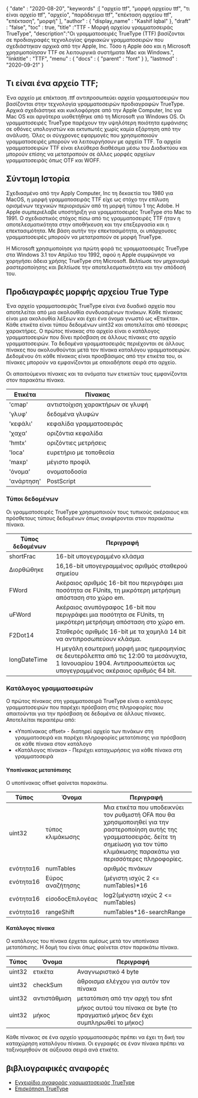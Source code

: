 {
  "date" : "2020-08-20",
  "keywords" :[ "αρχείο ttf", "μορφή αρχείου ttf", "τι είναι αρχείο ttf", "αρχείο", "παράδειγμα ttf", "επέκταση αρχείου ttf", "επέκταση", "μορφή" ],
  "author" : {
    "display_name" : "Kashif Iqbal"
},
  "draft" : "false",
  "toc" : true,
  "title" :"TTF - Μορφή αρχείου γραμματοσειράς TrueType",
  "description":"Οι γραμματοσειρές TrueType (TTF) βασίζονται σε προδιαγραφές τεχνολογίας ψηφιακών γραμματοσειρών που σχεδιάστηκαν αρχικά από την Apple, Inc. Τόσο η Apple όσο και η Microsoft χρησιμοποίησαν TTF σε λειτουργικά συστήματα Mac και Windows.",
  "linktitle" : "TTF",
  "menu" : {
    "docs" : {
      "parent" : "font"
}
},
  "lastmod" : "2020-09-21"
}

## Τι είναι ένα αρχείο TTF;

Ένα αρχείο με επέκταση .ttf αντιπροσωπεύει αρχεία γραμματοσειρών που βασίζονται στην τεχνολογία γραμματοσειρών προδιαγραφών TrueType. Αρχικά σχεδιάστηκε και κυκλοφόρησε από την Apple Computer, Inc για Mac OS και αργότερα υιοθετήθηκε από τη Microsoft για Windows OS. Οι γραμματοσειρές TrueType παρέχουν την υψηλότερη ποιότητα εμφάνισης σε οθόνες υπολογιστών και εκτυπωτές χωρίς καμία εξάρτηση από την ανάλυση. Όλες οι σύγχρονες εφαρμογές που χρησιμοποιούν γραμματοσειρές μπορούν να λειτουργήσουν με αρχεία TTF. Τα αρχεία γραμματοσειρών TTF είναι ελεύθερα διαθέσιμα μέσω του Διαδικτύου και μπορούν επίσης να μετατραπούν σε άλλες μορφές αρχείων γραμματοσειράς όπως OTF και WOFF.

## Σύντομη Ιστορία

Σχεδιασμένο από την Apply Computer, Inc τη δεκαετία του 1980 για MacOS, η μορφή γραμματοσειράς TTF είχε ως στόχο την επίλυση ορισμένων τεχνικών περιορισμών από τη μορφή τύπου 1 της Adobe. Η Apple συμπεριέλαβε υποστήριξη για γραμματοσειρές TrueType στο Mac το 1991. Ο σχεδιαστικός στόχος πίσω από τις γραμματοσειρές TTF ήταν η αποτελεσματικότητα στην αποθήκευση και την επεξεργασία και η επεκτασιμότητα. Με βάση αυτήν την επεκτασιμότητα, οι υπάρχουσες γραμματοσειρές μπορούν να μετατραπούν σε μορφή TrueType.

Η Microsoft χρησιμοποίησε για πρώτη φορά τις γραμματοσειρές TrueType στα Windows 3.1 τον Απρίλιο του 1992, αφού η Apple συμφώνησε να χορηγήσει άδεια χρήσης TrueType στη Microsoft. Βελτίωσε τον μηχανισμό ραστεροποίησης και βελτίωσε την αποτελεσματικότητα και την απόδοσή του.

## Προδιαγραφές μορφής αρχείου True Type

Ένα αρχείο γραμματοσειράς TrueType είναι ένα δυαδικό αρχείο που αποτελείται από μια ακολουθία συνδυασμένων πινάκων. Κάθε πίνακας είναι μια ακολουθία λέξεων και έχει ένα όνομα γνωστό ως «Ετικέτα». Κάθε ετικέτα είναι τύπου δεδομένων uint32 και αποτελείται από τέσσερις χαρακτήρες. Ο πρώτος πίνακας στο αρχείο είναι ο κατάλογος γραμματοσειρών που δίνει πρόσβαση σε άλλους πίνακες στο αρχείο γραμματοσειρών. Τα δεδομένα γραμματοσειράς περιέχονται σε άλλους πίνακες που ακολουθούνται μετά τον πίνακα καταλόγου γραμματοσειρών. Δεδομένου ότι κάθε πίνακας είναι προσβάσιμος από την ετικέτα του, οι πίνακες μπορούν να εμφανίζονται με οποιαδήποτε σειρά στο αρχείο.

Οι απαιτούμενοι πίνακες και τα ονόματα των ετικετών τους εμφανίζονται στον παρακάτω πίνακα.

|**Ετικέτα**|**Πίνακας**|
---|---|
|'cmap'| αντιστοίχιση χαρακτήρων σε γλυφή|
|'γλυφ'| δεδομένα γλυφών|
|'κεφάλι'| κεφαλίδα γραμματοσειράς|
|'χαχα'| οριζόντια κεφαλίδα|
|'hmtx'| οριζόντιες μετρήσεις|
|'loca'| ευρετήριο με τοποθεσία|
|'maxp'| μέγιστο προφίλ|
|'όνομα'| ονοματοδοσία|
|'ανάρτηση'| PostScript|

### Τύποι δεδομένων
Οι γραμματοσειρές TrueType χρησιμοποιούν τους τυπικούς ακέραιους και πρόσθετους τύπους δεδομένων όπως αναφέρονται στον παρακάτω πίνακα.

|**Τύπος δεδομένων** | **Περιγραφή** |
---|---|
|shortFrac| 16-bit υπογεγραμμένο κλάσμα|
|Διορθώθηκε| 16,16-bit υπογεγραμμένος αριθμός σταθερού σημείου|
|FWord| Ακέραιος αριθμός 16-bit που περιγράφει μια ποσότητα σε FUnits, τη μικρότερη μετρήσιμη απόσταση στο χώρο em.|
|uFWord| Ακέραιος ανυπόγραφος 16-bit που περιγράφει μια ποσότητα σε FUnits, τη μικρότερη μετρήσιμη απόσταση στο χώρο em.|
|F2Dot14| Σταθερός αριθμός 16-bit με τα χαμηλά 14 bit να αντιπροσωπεύουν κλάσμα.|
|longDateTime| Η μεγάλη εσωτερική μορφή μιας ημερομηνίας σε δευτερόλεπτα από τις 12:00 τα μεσάνυχτα, 1 Ιανουαρίου 1904. Αντιπροσωπεύεται ως υπογεγραμμένος ακέραιος αριθμός 64 bit.|

### Κατάλογος γραμματοσειρών

Ο πρώτος πίνακας στη γραμματοσειρά TrueType είναι ο κατάλογος γραμματοσειρών που παρέχει πρόσβαση στις πληροφορίες που απαιτούνται για την πρόσβαση σε δεδομένα σε άλλους πίνακες. Αποτελείται περαιτέρω από:

* «Υποπίνακας offset» - διατηρεί αρχείο των πινάκων στη γραμματοσειρά και παρέχει πληροφορίες μετατόπισης για πρόσβαση σε κάθε πίνακα στον κατάλογο
* «Κατάλογος πίνακα» - Περιέχει καταχωρήσεις για κάθε πίνακα στη γραμματοσειρά

#### Υποπίνακας μετατόπισης
Ο υποπίνακας offset φαίνεται παρακάτω.

|**Τύπος**|**Όνομα**|**Περιγραφή**|
---|---|---|
|uint32| τύπος κλιμάκωσης| Μια ετικέτα που υποδεικνύει τον ρυθμιστή OFA που θα χρησιμοποιηθεί για την ραστεροποίηση αυτής της γραμματοσειράς. δείτε τη σημείωση για τον τύπο κλιμάκωσης παρακάτω για περισσότερες πληροφορίες.|
|ενότητα16| numTables| αριθμός πινάκων|
|ενότητα16| Εύρος αναζήτησης| (μέγιστη ισχύς 2 <= numTables)*16|
|ενότητα16| είσοδοςΕπιλογέας| log2(μέγιστη ισχύς 2 <= numTables)|
|ενότητα16| rangeShift| numTables*16-searchRange|

#### Κατάλογος πίνακα
Ο κατάλογος του πίνακα έρχεται αμέσως μετά τον υποπίνακα μετατόπισης. Η δομή του είναι όπως φαίνεται στον παρακάτω πίνακα.

|**Τύπος**|**Όνομα**|**Περιγραφή**|
---|---|---|
|uint32| ετικέτα| Αναγνωριστικό 4 byte|
|uint32| checkSum| άθροισμα ελέγχου για αυτόν τον πίνακα|
|uint32| αντιστάθμιση| μετατόπιση από την αρχή του sfnt|
|uint32| μήκος| μήκος αυτού του πίνακα σε byte (το πραγματικό μήκος δεν έχει συμπληρωθεί το μήκος)|

Κάθε πίνακας σε ένα αρχείο γραμματοσειράς πρέπει να έχει τη δική του καταχώρηση καταλόγου πίνακα. Οι εγγραφές σε έναν πίνακα πρέπει να ταξινομηθούν σε αύξουσα σειρά ανά ετικέτα.


## βιβλιογραφικές αναφορές
* [Εγχειρίδιο αναφοράς γραμματοσειράς TrueType](https://developer.apple.com/fonts/TrueType-Reference-Manual/)
* [Επισκόπηση TrueType](https://learn.microsoft.com/en-us/typography/truetype/)

